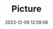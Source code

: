 ---
weight: 1
images:
- /images/edited/116.jpeg
title: Picture
date: 2023-12-09 12:59:58
tags: [luminarneo,work,ilce7m3]
---
